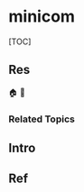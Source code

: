 # minicom

[TOC]



## Res
🏠 
🚧 


### Related Topics



## Intro



## Ref
[Linux / UNIX minicom Serial Communication Program]: https://www.cyberciti.biz/tips/connect-soekris-single-board-computer-using-minicom.html

[macOS免费串口工具coolTerm/Minicom/Comtool/Volt+(伏特加)/友善串口调试助手/screen/picocom | CSDN]: http://t.csdnimg.cn/aROgg
